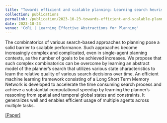 ```yaml
---
title: "Towards efficient and scalable planning: Learning search heuristics for multi-agent planning frameworks" 
collection: publications
permalink: /publication/2023-10-23-towards-efficient-and-scalable-planning-learning-search-heuristics-for-multi-agent-planning-frameworks
date: 2023-10-23
venue: 'CoRL | Learning Effective Abstractions for Planning'
---
```


The combinatorics of various search-based approaches to planning pose a solid barrier to scalable performance. Such approaches become increasingly complex and complicated, even in single-agent planning contexts, as the number of goals to be achieved increases. We propose that such complex combinatorics can be overcome by learning an abstract model of the planner’s search that utilizes various state characteristics to learn the relative quality of various search decisions over time. An efficient machine learning framework consisting of a Long Short Term Memory Network is developed to accelerate the time consuming search process and achieve a substantial computational speedup by learning the planner’s reasoning from spatial and temporal global states and constraints. It generalizes well and enables efficient usage of multiple agents across multiple tasks.

[[Paper]](https://virajparimi.github.io/files/paper6.pdf)
